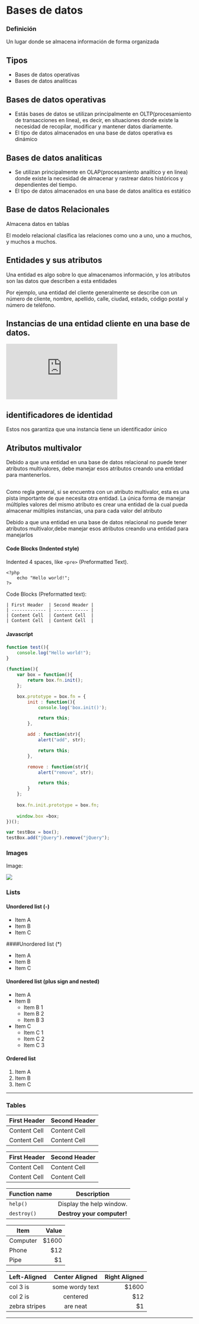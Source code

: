 # Bases de datos

### Definición

Un lugar donde se almacena información de forma organizada

## Tipos

* Bases de datos operativas
* Bases de datos analiticas

## Bases de datos operativas

* Estás bases de datos se utilizan principalmente en OLTP(procesamiento de transacciones en linea), es decir, en situaciones donde existe la necesidad de recopilar, modificar y mantener datos diariamente.
* El tipo de datos almacenados en una base de datos operativa es dinámico

## Bases de datos analiticas

* Se utilizan principalmente en OLAP(procesamiento analítico y en linea) donde existe la necesidad de almacenar y rastrear datos históricos y dependientes del tiempo.
* El tipo de datos almacenados en una base de datos analitica es estático

## Base de datos Relacionales

Almacena datos en tablas

El modelo relacional clasifica las relaciones como uno a uno, uno a muchos, y muchos a muchos.

## Entidades y sus atributos

Una entidad es algo sobre lo que almacenamos información, y los atributos son las datos que describen a esta entidades

Por ejemplo, una entidad del cliente generalmente se describe con un número de cliente, nombre, apellido, calle, ciudad, estado, código postal y número de teléfono.

## Instancias de una entidad cliente en una base de datos.

![](https://learning.oreilly.com/library/view/relational-database-design/9780128499023/B9780128043998000041/B9780128043998000041.xhtml#f0010)

##

##

## identificadores de identidad

Estos nos garantiza que una instancia tiene un identificador único

## Atributos multivalor

Debido a que una entidad en una base de datos relacional no puede tener atributos multivalores, debe manejar esos atributos creando una entidad para mantenerlos.

##

Como regla general, si se encuentra con un atributo multivalor, esta es una pista importante de que necesita otra entidad. La única forma de manejar múltiples valores del mismo atributo es crear una entidad de la cual pueda almacenar múltiples instancias, una para cada valor del atributo

Debido a que una entidad en una base de datos relacional no puede tener atributos multivalor,debe manejar esos atributos creando una entidad para manejarlos

#### Code Blocks (Indented style)

Indented 4 spaces, like `<pre>` (Preformatted Text).

```
<?php
    echo "Hello world!";
?>
```

Code Blocks (Preformatted text):

```
| First Header  | Second Header |
| ------------- | ------------- |
| Content Cell  | Content Cell  |
| Content Cell  | Content Cell  |
```

#### Javascript　

```javascript
function test(){
    console.log("Hello world!");
}
 
(function(){
    var box = function(){
        return box.fn.init();
    };

    box.prototype = box.fn = {
        init : function(){
            console.log('box.init()');

            return this;
        },

        add : function(str){
            alert("add", str);

            return this;
        },

        remove : function(str){
            alert("remove", str);

            return this;
        }
    };
    
    box.fn.init.prototype = box.fn;
    
    window.box =box;
})();

var testBox = box();
testBox.add("jQuery").remove("jQuery");
```

### Images

Image:

![](https://pandao.github.io/editor.md/examples/images/4.jpg)

### Lists

#### Unordered list (-)

* Item A
* Item B
* Item C

\####Unordered list (\*)

* Item A
* Item B
* Item C

#### Unordered list (plus sign and nested)

* Item A
* Item B
  * Item B 1
  * Item B 2
  * Item B 3
* Item C
  * Item C 1
  * Item C 2
  * Item C 3

#### Ordered list

1. Item A
2. Item B
3. Item C

***

### Tables

| First Header | Second Header |
| ------------ | ------------- |
| Content Cell | Content Cell  |
| Content Cell | Content Cell  |

| First Header | Second Header |
| ------------ | ------------- |
| Content Cell | Content Cell  |
| Content Cell | Content Cell  |

| Function name | Description                |
| ------------- | -------------------------- |
| `help()`      | Display the help window.   |
| `destroy()`   | **Destroy your computer!** |

| Item     | Value |
| -------- | ----: |
| Computer | $1600 |
| Phone    |   $12 |
| Pipe     |    $1 |

| Left-Aligned  |  Center Aligned | Right Aligned |
| ------------- | :-------------: | ------------: |
| col 3 is      | some wordy text |         $1600 |
| col 2 is      |     centered    |           $12 |
| zebra stripes |     are neat    |            $1 |

***
